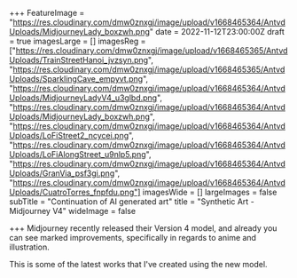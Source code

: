 +++
FeatureImage = "https://res.cloudinary.com/dmw0znxgj/image/upload/v1668465364/AntvdUploads/MidjourneyLady_boxzwh.png"
date = 2022-11-12T23:00:00Z
draft = true
imagesLarge = []
imagesReg = ["https://res.cloudinary.com/dmw0znxgj/image/upload/v1668465365/AntvdUploads/TrainStreetHanoi_jvzsyn.png", "https://res.cloudinary.com/dmw0znxgj/image/upload/v1668465365/AntvdUploads/SparklingCave_empyvt.png", "https://res.cloudinary.com/dmw0znxgj/image/upload/v1668465364/AntvdUploads/MidjourneyLadyV4_u3glbd.png", "https://res.cloudinary.com/dmw0znxgj/image/upload/v1668465364/AntvdUploads/MidjourneyLady_boxzwh.png", "https://res.cloudinary.com/dmw0znxgj/image/upload/v1668465364/AntvdUploads/LoFiStreet2_ncycei.png", "https://res.cloudinary.com/dmw0znxgj/image/upload/v1668465364/AntvdUploads/LoFiAlongStreet_u9nlp5.png", "https://res.cloudinary.com/dmw0znxgj/image/upload/v1668465364/AntvdUploads/GranVia_psf3gi.png", "https://res.cloudinary.com/dmw0znxgj/image/upload/v1668465364/AntvdUploads/CuatroTorres_fnpfdu.png"]
imagesWide = []
largeImages = false
subTitle = "Continuation of AI generated art"
title = "Synthetic Art - Midjourney V4"
wideImage = false

+++
Midjourney recently released their Version 4 model, and already you can see marked improvements, specifically in regards to anime and illustration.

This is some of the latest works that I've created using the new model.